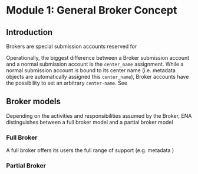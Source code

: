 # Module 1: General Broker Concept

## Introduction

Brokers are special submission accounts reserved for 


Operationally, the biggest difference between a Broker submission account and a normal submission account is the `center_name` assignment. While a normal submission account is bound to its center name (i.e. metadata objects are automatically assigned this `center_name`), Broker accounts have the possibility to set an arbitrary `center-name`. See 

## Broker models
Depending on the activities and responsibilities assumed by the Broker, ENA distinguishes between a full broker model and a partial broker model

### Full Broker
A full broker offers its users the full range of support (e.g. metadata )
### Partial Broker